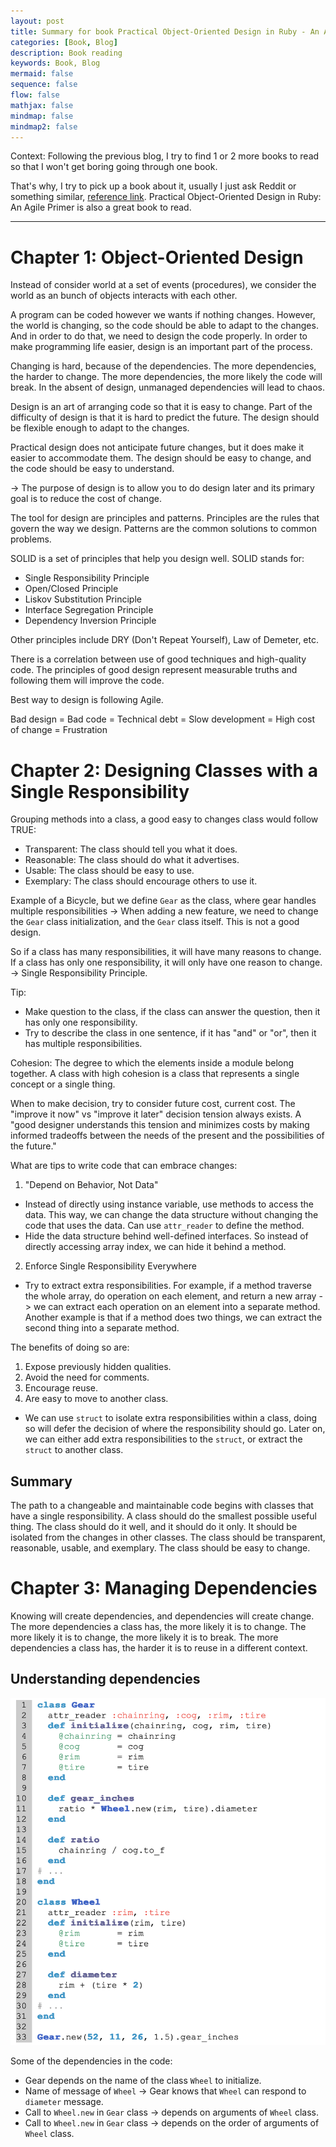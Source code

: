 ```yaml
---
layout: post
title: Summary for book Practical Object-Oriented Design in Ruby - An Agile Primer
categories: [Book, Blog]
description: Book reading
keywords: Book, Blog
mermaid: false
sequence: false
flow: false
mathjax: false
mindmap: false
mindmap2: false
---
```


Context: Following the previous blog, I try to find 1 or 2 more books to read so that I won't get boring going through one book.

That's why, I try to pick up a book about it, usually I just ask Reddit or something similar, [reference link](https://www.reddit.com/r/ruby/comments/w0ipu2/book_recommendation_to_start_ruby/). Practical Object-Oriented Design in Ruby: An Agile Primer is also a great book to read.

---

# Chapter 1: Object-Oriented Design

Instead of consider world at a set of events (procedures), we consider the world as an bunch of objects interacts with each other.

A program can be coded however we wants if nothing changes. However, the world is changing, so the code should be able to adapt to the changes. And in order to do that, we need to design the code properly. In order to make programming life easier, design is an important part of the process.

Changing is hard, because of the dependencies. The more dependencies, the harder to change. The more dependencies, the more likely the code will break. In the absent of design, unmanaged dependencies will lead to chaos.

Design is an art of arranging code so that it is easy to change. Part of the difficulty of design is that it is hard to predict the future. The design should be flexible enough to adapt to the changes. 

Practical design does not anticipate future changes, but it does make it easier to accommodate them. The design should be easy to change, and the code should be easy to understand.

-> The purpose of design is to allow you to do design later and its primary goal is to reduce the cost of change.

The tool for design are principles and patterns. Principles are the rules that govern the way we design. Patterns are the common solutions to common problems.

SOLID is a set of principles that help you design well. SOLID stands for:
- Single Responsibility Principle
- Open/Closed Principle
- Liskov Substitution Principle
- Interface Segregation Principle
- Dependency Inversion Principle

Other principles include DRY (Don't Repeat Yourself), Law of Demeter, etc.

There is a correlation between use of good techniques and high-quality code. The principles of good design represent measurable truths and following them will improve the code.

Best way to design is following Agile.

Bad design = Bad code = Technical debt = Slow development = High cost of change = Frustration

# Chapter 2: Designing Classes with a Single Responsibility

Grouping methods into a class, a good easy to changes class would follow TRUE:
- Transparent: The class should tell you what it does.
- Reasonable: The class should do what it advertises.
- Usable: The class should be easy to use.
- Exemplary: The class should encourage others to use it.

Example of a Bicycle, but we define `Gear` as the class, where gear handles multiple responsibilities -> When adding a new feature, we need to change the `Gear` class initialization, and the `Gear` class itself. This is not a good design.

So if a class has many responsibilities, it will have many reasons to change. If a class has only one responsibility, it will only have one reason to change. -> Single Responsibility Principle.

Tip: 
- Make question to the class, if the class can answer the question, then it has only one responsibility.
- Try to describe the class in one sentence, if it has "and" or "or", then it has multiple responsibilities.

Cohesion: The degree to which the elements inside a module belong together. A class with high cohesion is a class that represents a single concept or a single thing.

When to make decision, try to consider future cost, current cost. The "improve it now" vs "improve it later" decision tension always exists. A "good designer understands this tension and minimizes costs by making informed tradeoffs between the needs of the present and the possibilities of the future."

What are tips to write code that can embrace changes:
1. "Depend on Behavior, Not Data"
- Instead of directly using instance variable, use methods to access the data. This way, we can change the data structure without changing the code that uses the data. Can use `attr_reader` to define the method.
- Hide the data structure behind well-defined interfaces. So instead of directly accessing array index, we can hide it behind a method.
2. Enforce Single Responsibility Everywhere
- Try to extract extra responsibilities. For example, if a method traverse the whole array, do operation on each element, and return a new array -> we can extract each operation on an element into a separate method. Another example is that if a method does two things, we can extract the second thing into a separate method.

The benefits of doing so are:
1. Expose previously hidden qualities.
2. Avoid the need for comments.
3. Encourage reuse.
4. Are easy to move to another class.

- We can use `struct` to isolate extra responsibilities within a class, doing so will defer the decision of where the responsibility should go. Later on, we can either add extra responsibilities to the `struct`, or extract the `struct` to another class.

## Summary
The path to a changeable and maintainable code begins with classes that have a single responsibility. A class should do the smallest possible useful thing. The class should do it well, and it should do it only. It should be isolated from the changes in other classes. The class should be transparent, reasonable, usable, and exemplary. The class should be easy to change.

# Chapter 3: Managing Dependencies

Knowing will create dependencies, and dependencies will create change. The more dependencies a class has, the more likely it is to change. The more likely it is to change, the more likely it is to break. The more dependencies a class has, the harder it is to reuse in a different context.

## Understanding dependencies

![](/images/blog/dependencies-code.png)

Some of the dependencies in the code:
- Gear depends on the name of the class `Wheel` to initialize.
- Name of message of `Wheel` -> Gear knows that `Wheel` can respond to `diameter` message.
- Call to `Wheel.new` in `Gear` class -> depends on arguments of `Wheel` class.
- Call to `Wheel.new` in `Gear` class -> depends on the order of arguments of `Wheel` class.


